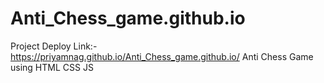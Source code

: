 # Anti_Chess_game.github.io
Project Deploy Link:- https://priyamnag.github.io/Anti_Chess_game.github.io/ 
Anti Chess Game using HTML CSS JS
